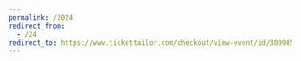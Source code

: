 ```yaml
---
permalink: /2024
redirect_from:
  - /24
redirect_to: https://www.tickettailor.com/checkout/view-event/id/3009859/chk/0220/?modal_widget=true&widget=true
---
```

